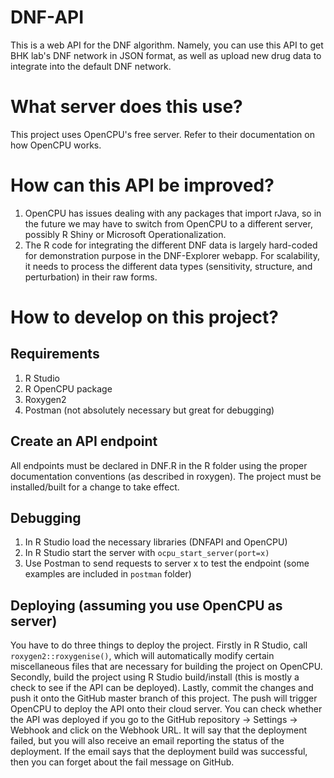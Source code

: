 # DNF-API
This is a web API for the DNF algorithm. Namely, you can use this API to get BHK lab's DNF network in JSON format, as well as upload new drug data to integrate into the default DNF network.
# What server does this use?
This project uses OpenCPU's free server. Refer to their documentation on how OpenCPU works.
# How can this API be improved?
1. OpenCPU has issues dealing with any packages that import rJava, so in the future we may have to switch from OpenCPU to a different server, possibly R Shiny or Microsoft Operationalization.
2. The R code for integrating the different DNF data is largely hard-coded for demonstration purpose in the DNF-Explorer webapp. For scalability, it needs to process the different data types (sensitivity, structure, and perturbation) in their raw forms.
# How to develop on this project?
## Requirements
1. R Studio
2. R OpenCPU package
3. Roxygen2
3. Postman (not absolutely necessary but great for debugging)
## Create an API endpoint
All endpoints must be declared in DNF.R in the R folder using the proper documentation conventions (as described in roxygen). The project must be installed/built for a change to take effect.
## Debugging
1. In R Studio load the necessary libraries (DNFAPI and OpenCPU)
2. In R Studio start the server with `ocpu_start_server(port=x)`
3. Use Postman to send requests to server x to test the endpoint (some examples are included in `postman` folder)
## Deploying (assuming you use OpenCPU as server)
You have to do three things to deploy the project. Firstly in R Studio, call `roxygen2::roxygenise()`, which will automatically modify certain miscellaneous files that are necessary for building the project on OpenCPU. Secondly, build the project using R Studio build/install (this is mostly a check to see if the API can be deployed). Lastly, commit the changes and push it onto the GitHub master branch of this project. The push will trigger OpenCPU to deploy the API onto their cloud server. You can check whether the API was deployed if you go to the GitHub repository -> Settings -> Webhook and click on the Webhook URL. It will say that the deployment failed, but you will also receive an email reporting the status of the deployment. If the email says that the deployment build was successful, then you can forget about the fail message on GitHub.
